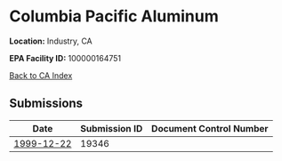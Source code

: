 # Columbia Pacific Aluminum

**Location:** Industry, CA

**EPA Facility ID:** 100000164751

[Back to CA Index](../../index.md)

## Submissions

| Date | Submission ID | Document Control Number |
|------|--------------|-------------------------|
| [1999-12-22](submissions/19346.md) | 19346 |  |
